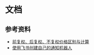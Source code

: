 # 文档

## 参考资料

* [前复权、后复权、不复权价格区别与计算](https://liguoqinjim.cn/post/quant/fq_price/)
* [使用飞书创建自己的通知机器人](https://liguoqinjim.cn/post/tool/%E4%BD%BF%E7%94%A8%E9%A3%9E%E4%B9%A6%E5%88%9B%E5%BB%BA%E8%87%AA%E5%B7%B1%E7%9A%84%E9%80%9A%E7%9F%A5%E6%9C%BA%E5%99%A8%E4%BA%BA/)



